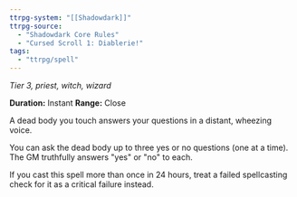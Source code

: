 ```yaml
---
ttrpg-system: "[[Shadowdark]]"
ttrpg-source: 
  - "Shadowdark Core Rules"
  - "Cursed Scroll 1: Diablerie!"
tags:
  - "ttrpg/spell"
---
```

*Tier 3, priest, witch, wizard*

**Duration:** Instant
**Range:** Close

A dead body you touch answers your questions in a distant, wheezing voice.

You can ask the dead body up to three yes or no questions (one at a time). The GM truthfully answers "yes" or "no" to each.

If you cast this spell more than once in 24 hours, treat a failed spellcasting check for it as a critical failure instead.

